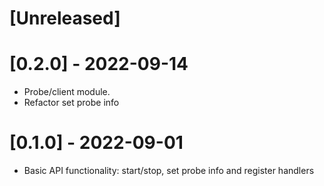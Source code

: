 [Unreleased]
===

[0.2.0] - 2022-09-14
===
- Probe/client module.
- Refactor set probe info

[0.1.0] - 2022-09-01
===
- Basic API functionality: start/stop, set probe info and register handlers
